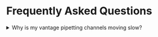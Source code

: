 # Frequently Asked Questions

<details>

<summary>Why is my vantage pipetting channels moving slow?</summary>

* **SOLUTION 1:** After daily maintenance of the device has not been power cycled the device will limit the speed of the motion especially in the z direction. This can be corrected with a power cycle of the device. Ensure power cycling of the device happens after the daily maintenance to avoid this issue see (daily maintenance for more details.
* **SOLUTION 2:** if the vantage z direction is slow durring LLD especially cLLD this could be due to the setting of “speed up liquid level detection” being off. This can be adjusted in the system configuration editor (see system configuration error)

</details>


